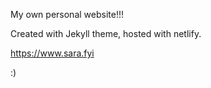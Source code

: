 My own personal website!!! 

Created with Jekyll theme, hosted with netlify. 

https://www.sara.fyi
 
:)
